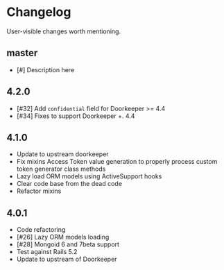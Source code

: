 # Changelog

User-visible changes worth mentioning.

## master

- [#] Description here

## 4.2.0

- [#32] Add `confidential` field for Doorkeeper >= 4.4
- [#34] Fixes to support Doorkeeper +. 4.4

## 4.1.0

- Update to upstream doorkeeper
- Fix mixins Access Token value generation to properly process custom
  token generator class methods
- Lazy load ORM models using ActiveSupport hooks
- Clear code base from the dead code
- Refactor mixins

## 4.0.1

- Code refactoring
- [#26] Lazy ORM models loading
- [#28] Mongoid 6 and 7beta support
- Test against Rails 5.2
- Update to upstream of Doorkeeper
